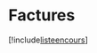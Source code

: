 # Factures

[!include[listeencours](factures.listeencours.autogen.md)]
















































































































































